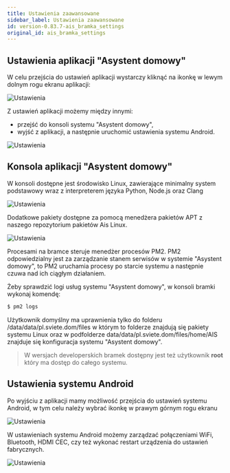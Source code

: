 ```yaml
---
title: Ustawienia zaawansowane
sidebar_label: Ustawienia zaawansowane
id: version-0.83.7-ais_bramka_settings
original_id: ais_bramka_settings
---
```


## Ustawienia aplikacji "Asystent domowy"

W celu przejścia do ustawień aplikacji wystarczy kliknąć na ikonkę w lewym dolnym rogu ekranu aplikacji:

![Ustawienia](/AIS-docs/img/en/bramka/settings_1.png)



Z ustawień aplikacji możemy między innymi:
- przejść do konsoli systemu "Asystent domowy",
- wyjść z aplikacji, a następnie uruchomić ustawienia systemu Android.



![Ustawienia](/AIS-docs/img/en/bramka/settings_2.png)


## Konsola aplikacji "Asystent domowy"


W konsoli dostępne jest środowisko Linux, zawierające minimalny system podstawowy wraz z interpreterem języka Python, Node.js oraz Clang

![Ustawienia](/AIS-docs/img/en/bramka/settings_6.png)



Dodatkowe pakiety dostępne za pomocą menedżera pakietów APT z naszego repozytorium pakietów Ais Linux.

![Ustawienia](/AIS-docs/img/en/bramka/settings_3.png)


Procesami na bramce steruje menedżer procesów PM2.
PM2 odpowiedzialny jest za zarządzanie stanem serwisów w systemie "Asystent domowy", to PM2 uruchamia procesy po starcie systemu a następnie czuwa nad ich ciągłym działaniem.

Żeby sprawdzić logi usług systemu "Asystent domowy", w konsoli bramki wykonaj komendę:

```bash
$ pm2 logs
```

Użytkownik domyślny ma uprawnienia tylko do folderu /data/data/pl.sviete.dom/files w którym to folderze znajdują się pakiety systemu Linux oraz w podfolderze data/data/pl.sviete.dom/files/home/AIS znajduje się konfiguracja systemu "Asystent domowy".

> W wersjach developerskich bramek dostępny jest też użytkownik **root** który ma dostęp do całego systemu.



## Ustawienia systemu Android

Po wyjściu z aplikacji mamy możliwość przejścia do ustawień systemu Android, w tym celu należy wybrać ikonkę w prawym górnym rogu ekranu

![Ustawienia](/AIS-docs/img/en/bramka/settings_4.png)


W ustawieniach systemu Android możemy zarządzać połączeniami WiFi, Bluetooth, HDMI CEC, czy też wykonać restart urządzenia do ustawień fabrycznych.

![Ustawienia](/AIS-docs/img/en/bramka/settings_5.png)
